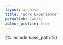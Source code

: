 ```yaml
---
layout: archive
title: "Work Experience"
permalink: /work/
author_profile: true
---
```


{% include base_path %}

<!-- * SRI International - Machine Learning Research Intern, Summer 2023 -->
  <!-- * Github University
  * Duties included: Tagging issues
  * Supervisor: Professor Git -->

<!-- * Samsung Research - Machine Learning Engineer, Aug 2020 - June 2022

* Samsung Research - Machine Learning Intern, Summer 2019

* Carnot Technologies - Software Engineer Intern, Summer 2018 -->